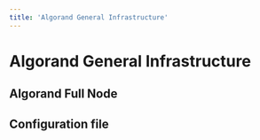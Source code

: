 ```yaml
---
title: 'Algorand General Infrastructure'
---
```


# Algorand General Infrastructure

## Algorand Full Node

## Configuration file
